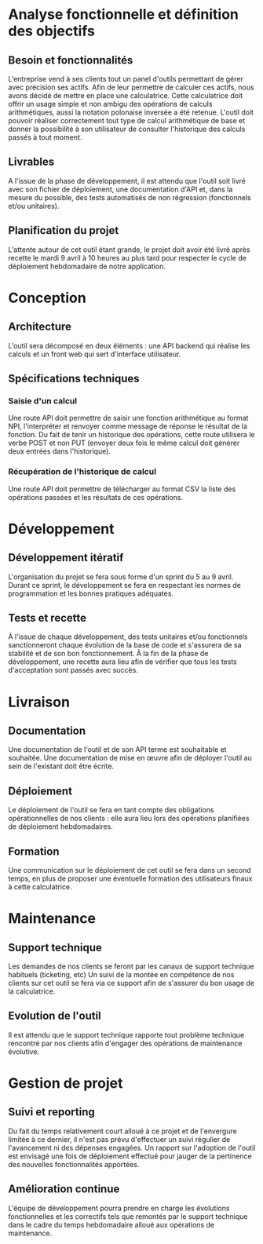 # Analyse fonctionnelle et définition des objectifs

## Besoin et fonctionnalités
L'entreprise vend à ses clients tout un panel d'outils permettant de gérer avec précision ses actifs.
Afin de leur permettre de calculer ces actifs, nous avons décidé de mettre en place une calculatrice.
Cette calculatrice doit offrir un usage simple et non ambigu des opérations de calculs arithmétiques, aussi la notation polonaise inversée a été retenue.
L'outil doit pouvoir réaliser correctement tout type de calcul arithmétique de base et donner la possibilité à son utilisateur de consulter l'historique des calculs passés à tout moment.

## Livrables
A l'issue de la phase de développement, il est attendu que l'outil soit livré avec son fichier de déploiement, une documentation d'API et, dans la mesure du possible, des tests automatisés de non régression (fonctionnels et/ou unitaires).

## Planification du projet
L'attente autour de cet outil étant grande, le projet doit avoir été livré après recette le mardi 9 avril à 10 heures au plus tard pour respecter le cycle de déploiement hebdomadaire de notre application.

# Conception

## Architecture
L'outil sera décomposé en deux éléments : une API backend qui réalise les calculs et un front web qui sert d'interface utilisateur.

## Spécifications techniques

### Saisie d'un calcul
Une route API doit permettre de saisir une fonction arithmétique au format NPI, l'interpréter et renvoyer comme message de réponse le résultat de la fonction.
Du fait de tenir un historique des opérations, cette route utilisera le verbe POST et non PUT (envoyer deux fois le même calcul doit générer deux entrées dans l'historique).

### Récupération de l'historique de calcul
Une route API doit permettre de télécharger au format CSV la liste des opérations passées et les résultats de ces opérations.

# Développement

## Développement itératif
L'organisation du projet se fera sous forme d'un sprint du 5 au 9 avril.
Durant ce sprint, le développement se fera en respectant les normes de programmation et les bonnes pratiques adéquates.

## Tests et recette
À l'issue de chaque développement, des tests unitaires et/ou fonctionnels sanctionneront chaque évolution de la base de code et s'assurera de sa stabilité et de son bon fonctionnement.
À la fin de la phase de développement, une recette aura lieu afin de vérifier que tous les tests d'acceptation sont passés avec succès.

# Livraison

## Documentation
Une documentation de l'outil et de son API terme est souhaitable et souhaitée.
Une documentation de mise en œuvre afin de déployer l'outil au sein de l'existant doit être écrite.

## Déploiement
Le déploiement de l'outil se fera en tant compte des obligations opérationnelles de nos clients : elle aura lieu lors des opérations planifiées de déploiement hebdomadaires.

## Formation
Une communication sur le déploiement de cet outil se fera dans un second temps, en plus de proposer une éventuelle formation des utilisateurs finaux à cette calculatrice.

# Maintenance

## Support technique
Les demandes de nos clients se feront par les canaux de support technique habituels (ticketing, etc)
Un suivi de la montée en compétence de nos clients sur cet outil se fera via ce support afin de s'assurer du bon usage de la calculatrice.

## Evolution de l'outil
Il est attendu que le support technique rapporte tout problème technique rencontré par nos clients afin d'engager des opérations de maintenance évolutive.

# Gestion de projet

## Suivi et reporting
Du fait du temps relativement court alloué à ce projet et de l'envergure limitée à ce dernier, il n'est pas prévu d'effectuer un suivi régulier de l'avancement ni des dépenses engagées.
Un rapport sur l'adoption de l'outil est envisagé une fois de déploiement effectué pour jauger de la pertinence des nouvelles fonctionnalités apportées.

## Amélioration continue
L'équipe de développement pourra prendre en charge les évolutions fonctionnelles et les correctifs tels que remontés par le support technique dans le cadre du temps hebdomadaire alloué aux opérations de maintenance.